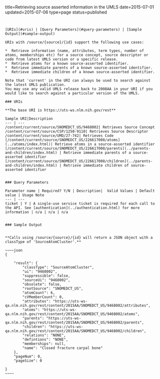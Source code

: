 title=Retrieving source asserted information in the UMLS
date=2015-07-01
updated=2015-07-06
type=page
status=published
~~~~~~


[URIs](#uris) | [Query Parameters](#query-parameters) | [Sample Output](#sample-output)

URIs with /source/{source}/{id} support the following use cases:

*  Retrieve information (name, attributes, term types, number of atoms, memberships etc) for a source concept, source descriptor or code from latest UMLS version or a specific release.
*  Retrieve atoms for a known source-asserted identifier.
*  Retrieve immediate parents of a known source-asserted identifier.
*  Retrieve immediate children of a known source-asserted identifier.

Note that 'current' in the URI can always be used to search against the latest UMLS publication.
You may use any valid UMLS release back to 2008AA in your URI if you would like to search against a particular version of the UMLS.

### URIs

**The base URI is https://uts-ws.nlm.nih.gov/rest**

Sample URI|Description
--- | ---
/content/current/source/SNOMEDCT_US/9468002| Retrieves Source Concept
/content/current/source/CSP/1250-9110| Retrieves Source Descriptor
/content/current/source/UMD/27-742| Retrieves Code
[/content/current/source/SNOMEDCT_US/226617008/atoms](../atoms/index.html)| Retrieve atoms in a source-asserted identifier
[/content/current/source/SNOMEDCT_US/226617008/parents](../parents-and-children/index.html) | Retrieve immediate parents of a source-asserted identifier
[/content/current/source/SNOMEDCT_US/226617008/children](../parents-and-children/index.html) | Retrieve immediate children of source-asserted identifier


### Query Parameters

Parameter name | Required? Y/N | Description|  Valid Values | Default value | Usage Note
--- | ---
ticket | Y | A single-use service ticket is required for each call to the API. See [authentication](../authentication.html) for more information | n/a | n/a | n/a


### Sample Output


**Calls using /source/{source}/{id} will return a JSON object with a classType of 'SourceAtomCluster'.**

~~~~json
{

    "result": {
        "classType": "SourceAtomCluster",
        "ui": "9468002",
        "suppressible": false,
        "sourceUi": "9468002",
        "obsolete": false,
        "rootSource": "SNOMEDCT_US",
        "atomCount": 6,
        "cVMemberCount": 0,
        "attributes": "https://uts-ws-qa.nlm.nih.gov/rest/content/2015AA/SNOMEDCT_US/9468002/attributes",
        "atoms": "https://uts-ws-qa.nlm.nih.gov/rest/content/2015AA/SNOMEDCT_US/9468002/atoms",
        "parents": "https://uts-ws-qa.nlm.nih.gov/rest/content/2015AA/SNOMEDCT_US/9468002/parents",
        "children": "https://uts-ws-qa.nlm.nih.gov/rest/content/2015AA/SNOMEDCT_US/9468002/children",
        "relations": "NONE",
        "defintions": "NONE",
        "memberships": null,
        "name": "Closed fracture carpal bone"
    },
    "pageNum": 0,
    "pageSize": 0

}
~~~~
